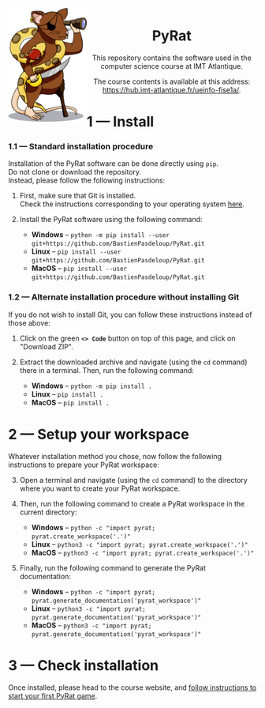 <!-- ##################################################################################################################################################### -->
<!-- ######################################################################## INFO ####################################################################### -->
<!-- ##################################################################################################################################################### -->

<!--
    This file contains the public text that appears on the PyRat GitHub repository.
    It contains a short description and installation details.
-->

<!-- ##################################################################################################################################################### -->
<!-- ###################################################################### CONTENTS ##################################################################### -->
<!-- ##################################################################################################################################################### -->

<img align="left" height="230px" src="pyrat/gui/drawings/pyrat.png" />

<div align="center">
    <h1 border=0>PyRat</h1>
    <p>This repository contains the software used in the<br />computer science course at IMT Atlantique.</p>
    <p>The course contents is available at this address:<br /><a href="https://hub.imt-atlantique.fr/ueinfo-fise1a/">https://hub.imt-atlantique.fr/ueinfo-fise1a/</a>.</p>
</div>

# 1 — Install

### 1.1 — Standard installation procedure

Installation of the PyRat software can be done directly using `pip`. \
Do not clone or download the repository. \
Instead, please follow the following instructions:

1) First, make sure that Git is installed. \
   Check the instructions corresponding to your operating system [here](https://git-scm.com/book/en/v2/Getting-Started-Installing-Git).

2) Install the PyRat software using the following command:
   - **Windows** – `python -m pip install --user git+https://github.com/BastienPasdeloup/PyRat.git`
   - **Linux** – `pip install --user git+https://github.com/BastienPasdeloup/PyRat.git`
   - **MacOS** – `pip install --user git+https://github.com/BastienPasdeloup/PyRat.git`

### 1.2 — Alternate installation procedure without installing Git

If you do not wish to install Git, you can follow these instructions instead of those above:

1) Click on the green **`<> Code`** button on top of this page, and click on "Download ZIP".

2) Extract the downloaded archive and navigate (using the `cd` command) there in a terminal.
   Then, run the following command:
   - **Windows** – `python -m pip install .`
   - **Linux** – `pip install .`
   - **MacOS** – `pip install .`

# 2 — Setup your workspace

Whatever installation method you chose, now follow the following instructions to prepare your PyRat workspace:

3) Open a terminal and navigate (using the `cd` command) to the directory where you want to create your PyRat workspace.

4) Then, run the following command to create a PyRat workspace in the current directory:
   - **Windows** – `python -c "import pyrat; pyrat.create_workspace('.')"`
   - **Linux** – `python3 -c "import pyrat; pyrat.create_workspace('.')"`
   - **MacOS** – `python3 -c "import pyrat; pyrat.create_workspace('.')"`

5) Finally, run the following command to generate the PyRat documentation:
   - **Windows** – `python -c "import pyrat; pyrat.generate_documentation('pyrat_workspace')"`
   - **Linux** – `python3 -c "import pyrat; pyrat.generate_documentation('pyrat_workspace')"`
   - **MacOS** – `python3 -c "import pyrat; pyrat.generate_documentation('pyrat_workspace')"`

# 3 — Check installation

Once installed, please head to the course website, and [follow instructions to start your first PyRat game](https://hub.imt-atlantique.fr/ueinfo-fise1a/s5/project/session1/practical/index.html#12-----the-pyrat-workspace).

<!-- ##################################################################################################################################################### -->
<!-- ##################################################################################################################################################### -->
